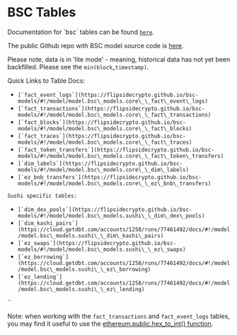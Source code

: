 # BSC Tables

Documentation for \`bsc\` tables can be found [`here`](https://flipsidecrypto.github.io/bsc-models/#!/overview).

The public Github repo with BSC model source code is [here](https://github.com/FlipsideCrypto/bsc-models).

Please note, data is in 'lite mode' - meaning, historical data has not yet been backfilled. Please see the `min(block`\_`timestamp)`.&#x20;

Quick Links to Table Docs:

* ``[`fact_event_logs`](https://flipsidecrypto.github.io/bsc-models/#!/model/model.bsc\_models.core\_\_fact\_event\_logs)``
* ``[`fact_transactions`](https://flipsidecrypto.github.io/bsc-models/#!/model/model.bsc\_models.core\_\_fact\_transactions)``
* ``[`fact_blocks`](https://flipsidecrypto.github.io/bsc-models/#!/model/model.bsc\_models.core\_\_fact\_blocks)``
* ``[`fact_traces`](https://flipsidecrypto.github.io/bsc-models/#!/model/model.bsc\_models.core\_\_fact\_traces)``
* ``[`fact_token_transfers`](https://flipsidecrypto.github.io/bsc-models/#!/model/model.bsc\_models.core\_\_fact\_token\_transfers)``
* ``[`dim_labels`](https://flipsidecrypto.github.io/bsc-models/#!/model/model.bsc\_models.core\_\_dim\_labels)``
* ``[`ez_bnb_transfers`](https://flipsidecrypto.github.io/bsc-models/#!/model/model.bsc\_models.core\_\_ez\_bnb\_transfers)``

`Sushi specific tables:`

* ``[`dim_dex_pools`](https://flipsidecrypto.github.io/bsc-models/#!/model/model.bsc\_models.sushi\_\_dim\_dex\_pools)``
* ``[`dim_kashi_pairs`](https://cloud.getdbt.com/accounts/1258/runs/77461492/docs/#!/model/model.bsc\_models.sushi\_\_dim\_kashi\_pairs)``
* ``[`ez_swaps`](https://flipsidecrypto.github.io/bsc-models/#!/model/model.bsc\_models.sushi\_\_ez\_swaps)``
* ``[`ez_borrowing`](https://cloud.getdbt.com/accounts/1258/runs/77461492/docs/#!/model/model.bsc\_models.sushi\_\_ez\_borrowing)``
* ``[`ez_lending`](https://cloud.getdbt.com/accounts/1258/runs/77461492/docs/#!/model/model.bsc\_models.sushi\_\_ez\_lending)``

``

Note: when working with the `fact_transactions` and `fact_event_logs` tables, you may find it useful to use the [ethereum.public.hex\_to\_int() function](ethereum-core-tables/function-ethereum.public.udf\_hex\_to\_int.md).
